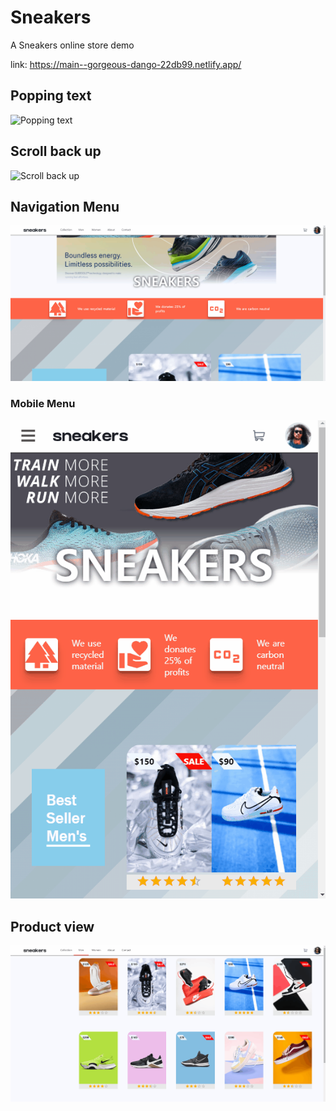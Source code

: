 # Sneakers
A Sneakers online store demo

link: https://main--gorgeous-dango-22db99.netlify.app/

## Popping text
![Popping text](Gifs/Welcom_text.gif)

## Scroll back up
![Scroll back up](Gifs/Back_up.gif)

## Navigation Menu
![Navigation Menu](Gifs/Desktop_menu.gif)

### Mobile Menu
![ Mobile Menu](Gifs/Mobile_menu.gif)

## Product view
![ Product view](Gifs/Men_store.gif)
